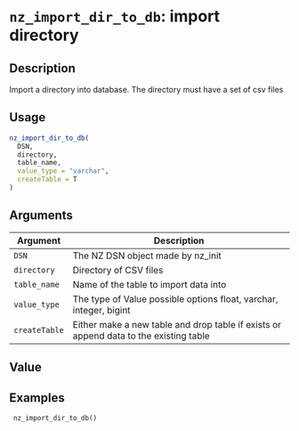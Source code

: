 # `nz_import_dir_to_db`: import directory

## Description


 Import a directory into database. The directory must have a set of csv files


## Usage

```r
nz_import_dir_to_db(
  DSN,
  directory,
  table_name,
  value_type = "varchar",
  createTable = T
)
```


## Arguments

Argument      |Description
------------- |----------------
```DSN```     |     The NZ DSN object made by nz_init
```directory```     |     Directory of CSV files
```table_name```     |     Name of the table to import data into
```value_type```     |     The type of Value possible options float, varchar, integer, bigint
```createTable```     |     Either make a new table and drop table if exists or append data to the existing table

## Value


 


## Examples

```   
 nz_import_dir_to_db() 
 ```   